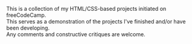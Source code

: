 This is a collection of my HTML/CSS-based projects initiated on freeCodeCamp.<br>
This serves as a demonstration of the projects I've finished and/or have been developing.<br>
Any comments and constructive critiques are welcome.<br>
